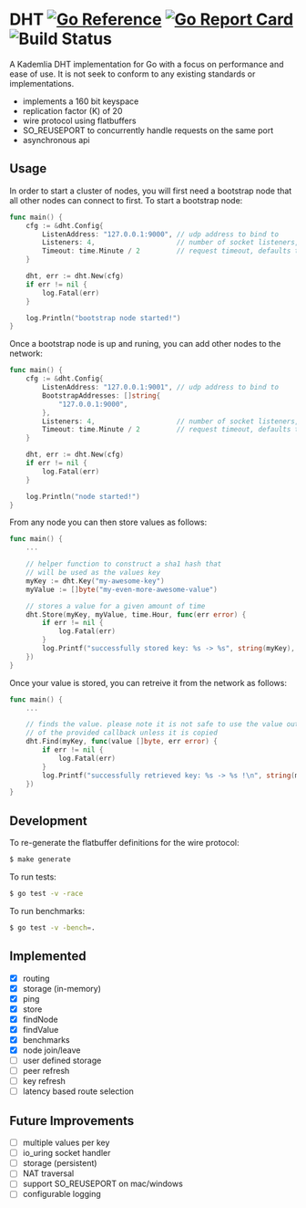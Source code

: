 # DHT [![Go Reference](https://pkg.go.dev/badge/github.com/purehyperbole/dht.svg)](https://pkg.go.dev/github.com/purehyperbole/dht) [![Go Report Card](https://goreportcard.com/badge/github.com/purehyperbole/dht)](https://goreportcard.com/report/github.com/purehyperbole/dht) ![Build Status](https://github.com/purehyperbole/dht/actions/workflows/ci.yml/badge.svg)

A Kademlia DHT implementation for Go with a focus on performance and ease of use. It is not seek to conform to any existing standards or implementations. 

 - implements a 160 bit keyspace
 - replication factor (K) of 20
 - wire protocol using flatbuffers
 - SO_REUSEPORT to concurrently handle requests on the same port
 - asynchronous api

## Usage

In order to start a cluster of nodes, you will first need a bootstrap node that all other nodes can connect to first. To start a bootstrap node:

```go
func main() {
    cfg := &dht.Config{
        ListenAddress: "127.0.0.1:9000", // udp address to bind to
        Listeners: 4,                    // number of socket listeners, defaults to GOMAXPROCS
        Timeout: time.Minute / 2         // request timeout, defaults to 1 minute
    }

    dht, err := dht.New(cfg)
    if err != nil {
        log.Fatal(err)
    }

    log.Println("bootstrap node started!")
}
```

Once a bootstrap node is up and runing, you can add other nodes to the network:

```go
func main() {
    cfg := &dht.Config{
        ListenAddress: "127.0.0.1:9001", // udp address to bind to
        BootstrapAddresses: []string{
            "127.0.0.1:9000",
        },
        Listeners: 4,                    // number of socket listeners, defaults to GOMAXPROCS
        Timeout: time.Minute / 2         // request timeout, defaults to 1 minute
    }

    dht, err := dht.New(cfg)
    if err != nil {
        log.Fatal(err)
    }

    log.Println("node started!")
}
```

From any node you can then store values as follows:
```go
func main() {
    ...

    // helper function to construct a sha1 hash that
    // will be used as the values key
    myKey := dht.Key("my-awesome-key")
    myValue := []byte("my-even-more-awesome-value")

    // stores a value for a given amount of time
    dht.Store(myKey, myValue, time.Hour, func(err error) {
        if err != nil {
            log.Fatal(err)
        }
        log.Printf("successfully stored key: %s -> %s", string(myKey), string(myValue))
    })
}
```

Once your value is stored, you can retreive it from the network as follows:
```go
func main() {
    ...

    // finds the value. please note it is not safe to use the value outside
    // of the provided callback unless it is copied
    dht.Find(myKey, func(value []byte, err error) {
        if err != nil {
            log.Fatal(err)
        }
        log.Printf("successfully retrieved key: %s -> %s !\n", string(myKey), string(value))
    })
}
```

## Development

To re-generate the flatbuffer definitions for the wire protocol:
```sh
$ make generate
```

To run tests:
```sh
$ go test -v -race
```

To run benchmarks:
```sh
$ go test -v -bench=.
```

## Implemented
- [x] routing
- [x] storage (in-memory)
- [x] ping
- [x] store
- [x] findNode
- [x] findValue
- [x] benchmarks
- [x] node join/leave
- [ ] user defined storage
- [ ] peer refresh
- [ ] key refresh
- [ ] latency based route selection

## Future Improvements
- [ ] multiple values per key
- [ ] io_uring socket handler
- [ ] storage (persistent)
- [ ] NAT traversal
- [ ] support SO_REUSEPORT on mac/windows
- [ ] configurable logging